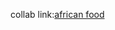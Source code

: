 <p>collab link:<a href="https://colab.research.google.com/drive/1srNBqwfRKQwgKI1AxUcp446dsd1zqpQV#scrollTo=xAGFE3-zhJjA">african food </a></p>

  
